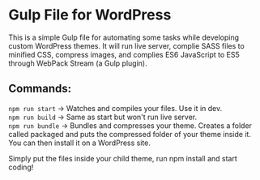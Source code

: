 # Gulp File for WordPress
This is a simple Gulp file for automating some tasks while developing custom WordPress themes. It will run live server, complie SASS files to minified CSS, compress images, and complies ES6 JavaScript to ES5 through WebPack Stream (a Gulp plugin). 

## Commands:

`npm run start` -> Watches and compiles your files. Use it in dev.
<br>
`npm run build` -> Same as start but won't run live server.
<br>
`npm run bundle` -> Bundles and compresses your theme. Creates a folder called packaged and puts the compressed folder of your theme inside it. You can then install it on a WordPress site.

Simply put the files inside your child theme, run npm install and start coding!
